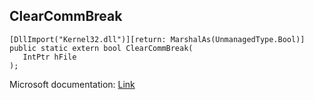 ## ClearCommBreak

```
[DllImport("Kernel32.dll")][return: MarshalAs(UnmanagedType.Bool)]
public static extern bool ClearCommBreak(
   IntPtr hFile
);
```

Microsoft documentation: [Link](https://docs.microsoft.com/en-us/windows/win32/api/winbase/nf-winbase-clearcommbreak)

